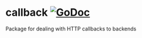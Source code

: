 # callback [![GoDoc](https://godoc.org/github.com/orijtech/callback?status.svg)](https://godoc.org/github.com/orijtech/callback)
Package for dealing with HTTP callbacks to backends
